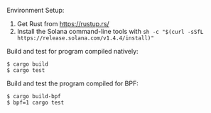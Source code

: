 Environment Setup:
1. Get Rust from https://rustup.rs/
2. Install the Solana command-line tools with `sh -c "$(curl -sSfL https://release.solana.com/v1.4.4/install)"`

Build and test for program compiled natively:
```
$ cargo build
$ cargo test
```

Build and test the program compiled for BPF:
```
$ cargo build-bpf
$ bpf=1 cargo test
```
